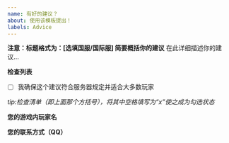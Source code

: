 ```yaml
---
name: 有好的建议？
about: 使用该模板提出！
labels: Advice
---
```

**注意：标题格式为：[选填国服/国际服] 简要概括你的建议**
在此详细描述你的建议...

**检查列表**
- [ ] 我确保这个建议符合服务器规定并适合大多数玩家

*tip:检查清单（即上面那个方括号），将其中空格填写为“x”使之成为勾选状态*

**您的游戏内玩家名**

**您的联系方式（QQ）**
